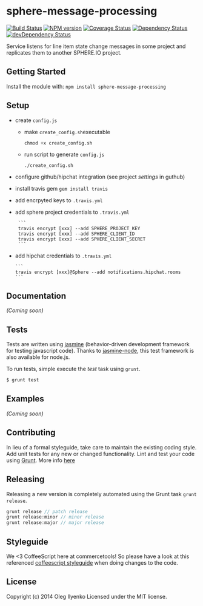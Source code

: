 # sphere-message-processing

[![Build Status](https://travis-ci.org/sphereio/sphere-message-processing.png?branch=master)](https://travis-ci.org/sphereio/sphere-message-processing) [![NPM version](https://badge.fury.io/js/sphere-message-processing.png)](http://badge.fury.io/js/sphere-message-processing) [![Coverage Status](https://coveralls.io/repos/sphereio/sphere-message-processing/badge.png?branch=master)](https://coveralls.io/r/sphereio/sphere-message-processing?branch=master) [![Dependency Status](https://david-dm.org/sphereio/sphere-message-processing.png?theme=shields.io)](https://david-dm.org/sphereio/sphere-message-processing) [![devDependency Status](https://david-dm.org/sphereio/sphere-message-processing/dev-status.png?theme=shields.io)](https://david-dm.org/sphereio/sphere-message-processing#info=devDependencies)

Service listens for line item state change messages in some project and replicates them to another SPHERE.IO project.

## Getting Started

Install the module with: `npm install sphere-message-processing`

## Setup

* create `config.js`
  * make `create_config.sh`executable

    ```
    chmod +x create_config.sh
    ```
  * run script to generate `config.js`

    ```
    ./create_config.sh
    ```
* configure github/hipchat integration (see project *settings* in guthub)
* install travis gem `gem install travis`
* add encrpyted keys to `.travis.yml`
 * add sphere project credentials to `.travis.yml`

        ```
        travis encrypt [xxx] --add SPHERE_PROJECT_KEY
        travis encrypt [xxx] --add SPHERE_CLIENT_ID
        travis encrypt [xxx] --add SPHERE_CLIENT_SECRET
        ```
  * add hipchat credentials to `.travis.yml`

        ```
        travis encrypt [xxx]@Sphere --add notifications.hipchat.rooms
        ```

## Documentation
_(Coming soon)_

## Tests
Tests are written using [jasmine](http://pivotal.github.io/jasmine/) (behavior-driven development framework for testing javascript code). Thanks to [jasmine-node](https://github.com/mhevery/jasmine-node), this test framework is also available for node.js.

To run tests, simple execute the *test* task using `grunt`.
```bash
$ grunt test
```

## Examples
_(Coming soon)_

## Contributing
In lieu of a formal styleguide, take care to maintain the existing coding style. Add unit tests for any new or changed functionality. Lint and test your code using [Grunt](http://gruntjs.com/).
More info [here](CONTRIBUTING.md)

## Releasing
Releasing a new version is completely automated using the Grunt task `grunt release`.

```javascript
grunt release // patch release
grunt release:minor // minor release
grunt release:major // major release
```

## Styleguide
We <3 CoffeeScript here at commercetools! So please have a look at this referenced [coffeescript styleguide](https://github.com/polarmobile/coffeescript-style-guide) when doing changes to the code.

## License
Copyright (c) 2014 Oleg Ilyenko
Licensed under the MIT license.

